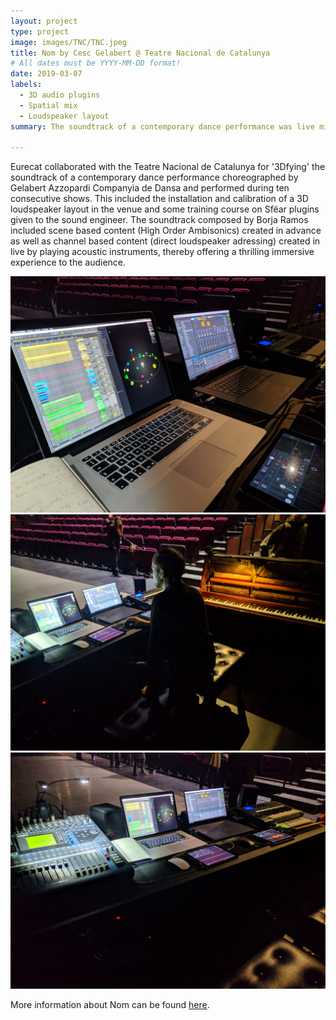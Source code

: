 ```yaml
---
layout: project
type: project
image: images/TNC/TNC.jpeg
title: Nom by Cesc Gelabert @ Teatre Nacional de Catalunya
# All dates must be YYYY-MM-DD format!
date: 2019-03-07
labels:
  - 3D audio plugins
  - Spatial mix
  - Loudspeaker layout
summary: The soundtrack of a contemporary dance performance was live mixed in 3D by thanks to Sfëar plugins and a 3D loudspeaker layout.

---
```


Eurecat collaborated with the Teatre Nacional de Catalunya for '3Dfying' the soundtrack of a contemporary dance performance choreographed by Gelabert Azzopardi Companyia de Dansa and performed during ten consecutive shows. This included the installation and calibration of a 3D loudspeaker layout in the venue and some training course on Sfëar plugins given to the sound engineer. The soundtrack composed by Borja Ramos included scene based content (High Order Ambisonics) created in advance as well as channel based content (direct loudspeaker adressing) created in live by playing acoustic instruments, thereby offering a thrilling immersive experience to the audience.

<div class="ui medium rounded images">
  <img class="ui image" src="../images/TNC/TNC1.jpg">
  <img class="ui image" src="../images/TNC/TNC2.jpg">
  <img class="ui image" src="../images/TNC/TNC3.jpg">

</div>

More information about Nom can be found [here](https://www.tnc.cat/es/nom).<br /><br />
